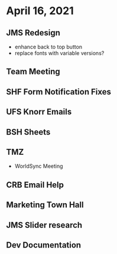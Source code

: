 # April 16, 2021

## JMS Redesign
- enhance back to top button
- replace fonts with variable versions?

## Team Meeting

## SHF Form Notification Fixes

## UFS Knorr Emails

## BSH Sheets

## TMZ
- WorldSync Meeting

## CRB Email Help

## Marketing Town Hall

## JMS Slider research

## Dev Documentation